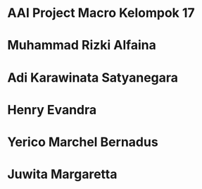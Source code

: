 # AAI Project Macro Kelompok 17
# Muhammad Rizki Alfaina
# Adi Karawinata Satyanegara
# Henry Evandra
# Yerico Marchel Bernadus
# Juwita Margaretta
